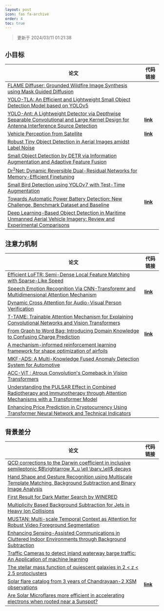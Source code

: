 ```yaml
---
layout: post
icon: fas fa-archive
order: 4
toc: true
---
```


> 更新于 2024/03/11 01:21:38

## 小目标

| 论文 | 代码链接 |
| --- | --- |
| [FLAME Diffuser: Grounded Wildfire Image Synthesis using Mask Guided Diffusion](http://arxiv.org/abs/2403.03463v1) |  |
| [YOLO-TLA: An Efficient and Lightweight Small Object Detection Model based on YOLOv5](http://arxiv.org/abs/2402.14309v1) |  |
| [YOLO-Ant: A Lightweight Detector via Depthwise Separable Convolutional and Large Kernel Design for Antenna Interference Source Detection](http://arxiv.org/abs/2402.12641v1) | [**link**](https://github.com/scnu-rislab/yolo-ant) |
| [Vehicle Perception from Satellite](http://arxiv.org/abs/2402.00703v1) | [**link**](https://github.com/chenxi1510/vehicle-perception-from-satellite-videos) |
| [Robust Tiny Object Detection in Aerial Images amidst Label Noise](http://arxiv.org/abs/2401.08056v1) |  |
| [Small Object Detection by DETR via Information Augmentation and Adaptive Feature Fusion](http://arxiv.org/abs/2401.08017v1) |  |
| [Dr$^2$Net: Dynamic Reversible Dual-Residual Networks for Memory-Efficient Finetuning](http://arxiv.org/abs/2401.04105v1) |  |
| [Small Bird Detection using YOLOv7 with Test-Time Augmentation](http://arxiv.org/abs/2401.01018v1) |  |
| [Towards Automatic Power Battery Detection: New Challenge, Benchmark Dataset and Baseline](http://arxiv.org/abs/2312.02528v2) | [**link**](https://github.com/xiaoqi-zhao-dlut/x-ray-pbd) |
| [Deep Learning-Based Object Detection in Maritime Unmanned Aerial Vehicle Imagery: Review and Experimental Comparisons](http://arxiv.org/abs/2311.07955v2) |  |

## 注意力机制

| 论文 | 代码链接 |
| --- | --- |
| [Efficient LoFTR: Semi-Dense Local Feature Matching with Sparse-Like Speed](http://arxiv.org/abs/2403.04765v1) |  |
| [Speech Emotion Recognition Via CNN-Transforemr and Multidimensional Attention Mechanism](http://arxiv.org/abs/2403.04743v1) | [**link**](https://github.com/scnu-rislab/cnn-transforemr-and-multidimensional-attention-mechanism) |
| [Dynamic Cross Attention for Audio-Visual Person Verification](http://arxiv.org/abs/2403.04661v1) |  |
| [T-TAME: Trainable Attention Mechanism for Explaining Convolutional Networks and Vision Transformers](http://arxiv.org/abs/2403.04523v1) |  |
| [From Graph to Word Bag: Introducing Domain Knowledge to Confusing Charge Prediction](http://arxiv.org/abs/2403.04369v1) | [**link**](https://github.com/liang-star177/fwgb) |
| [A mechanism-informed reinforcement learning framework for shape optimization of airfoils](http://arxiv.org/abs/2403.04329v1) |  |
| [MKF-ADS: A Multi-Knowledge Fused Anomaly Detection System for Automotive](http://arxiv.org/abs/2403.04293v1) |  |
| [ACC-ViT : Atrous Convolution's Comeback in Vision Transformers](http://arxiv.org/abs/2403.04200v1) |  |
| [Understanding the PULSAR Effect in Combined Radiotherapy and Immunotherapy through Attention Mechanisms with a Transformer Model](http://arxiv.org/abs/2403.04175v1) |  |
| [Enhancing Price Prediction in Cryptocurrency Using Transformer Neural Network and Technical Indicators](http://arxiv.org/abs/2403.03606v1) |  |

## 背景差分

| 论文 | 代码链接 |
| --- | --- |
| [QCD corrections to the Darwin coefficient in inclusive semileptonic $B\rightarrow X_u \ell \barν_\ell$ decays](http://arxiv.org/abs/2402.13805v2) |  |
| [Hand Shape and Gesture Recognition using Multiscale Template Matching, Background Subtraction and Binary Image Analysis](http://arxiv.org/abs/2402.09663v1) |  |
| [First Result for Dark Matter Search by WINERED](http://arxiv.org/abs/2402.07976v1) |  |
| [Multiplicity Based Background Subtraction for Jets in Heavy Ion Collisions](http://arxiv.org/abs/2402.10945v1) |  |
| [MUSTAN: Multi-scale Temporal Context as Attention for Robust Video Foreground Segmentation](http://arxiv.org/abs/2402.00918v1) |  |
| [Enhancing Sensing-Assisted Communications in Cluttered Indoor Environments through Background Subtraction](http://arxiv.org/abs/2401.05763v1) |  |
| [Traffic Cameras to detect inland waterway barge traffic: An Application of machine learning](http://arxiv.org/abs/2401.03070v1) |  |
| [The stellar mass function of quiescent galaxies in 2 < z < 2.5 protoclusters](http://arxiv.org/abs/2312.12380v1) |  |
| [Solar flare catalog from 3 years of Chandrayaan-2 XSM observations](http://arxiv.org/abs/2312.09191v2) | [**link**](https://github.com/devansh-dvj/suryadrishti) |
| [Are Solar Microflares more efficient in accelerating electrons when rooted near a Sunspot?](http://arxiv.org/abs/2312.06856v1) |  |
